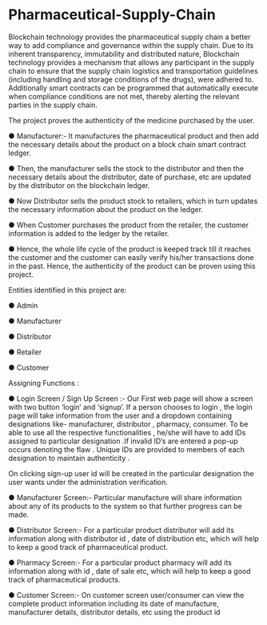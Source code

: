 # Pharmaceutical-Supply-Chain

Blockchain technology provides the pharmaceutical supply chain a better way to add compliance and governance within the supply chain. Due to its inherent transparency, immutability and distributed nature, Blockchain technology provides a mechanism that allows any participant in the supply chain to ensure that the supply chain logistics and transportation guidelines (including handling and storage conditions of the drugs), were adhered to.
Additionally smart contracts can be programmed that automatically execute when compliance conditions are not met, thereby alerting the relevant parties in the supply chain.


The project proves the authenticity of the medicine purchased by the user.

●	Manufacturer:- It manufactures the pharmaceutical product and then add the necessary details about the product on a block chain smart contract ledger.

●	Then, the manufacturer sells the stock to the distributor and then the necessary details about the distributor, date of purchase, etc are updated by the distributor on the blockchain ledger.

●	Now Distributor sells the product stock to retailers, which in turn updates the necessary information about the product on the ledger.

●	When Customer purchases the product from the retailer, the customer information is added to the ledger by the retailer.

●	Hence, the whole life cycle of the product is keeped track till it reaches the customer and the customer can easily verify his/her transactions done in the past.
Hence, the authenticity of the product can be proven using this project.

Entities identified in this project are:

●	Admin

●	Manufacturer

●	Distributor

●	Retailer

●	Customer


Assigning Functions :

●	Login Screen / Sign Up Screen :- Our First web page will show a screen with two button ‘login’ and ‘signup’. If a person chooses to login , the login page will take information from the user and a dropdown containing designations like- manufacturer, distributor , pharmacy, consumer. To be  able to use all the respective functionalities , he/she will have to add IDs assigned to particular designation .If invalid ID’s are entered a pop-up occurs denoting the flaw . Unique IDs are provided to members of each designation to maintain authenticity .

On clicking sign-up user id will be created in the particular designation the user wants under the administration verification.

●	Manufacturer Screen:-  Particular manufacture will share information about any of its products to the system so that further progress can be made.

●	Distributor Screen:- For a particular product distributor will add its information along with distributor id , date of distribution etc, which will help to keep a good track of pharmaceutical product.

●	Pharmacy Screen:- For a particular product pharmacy will add its information along with id , date of sale  etc, which will help to keep a good track of pharmaceutical products.

●	Customer Screen:- On customer screen user/consumer can view the complete product information including its date of manufacture, manufacturer details, distributor details, etc using the product id 
